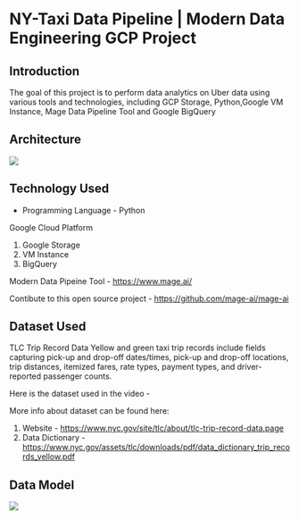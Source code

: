 # NY-Taxi Data Pipeline | Modern Data Engineering GCP Project

## Introduction

The goal of this project is to perform data analytics on Uber data using various tools and technologies, including GCP Storage, Python,Google VM Instance, Mage Data Pipeline Tool and Google BigQuery

## Architecture 
<img src="architecture.png.">

## Technology Used
- Programming Language - Python

Google Cloud Platform
1. Google Storage
2. VM Instance 
3. BigQuery

Modern Data Pipeine Tool - https://www.mage.ai/

Contibute to this open source project - https://github.com/mage-ai/mage-ai


## Dataset Used
TLC Trip Record Data
Yellow and green taxi trip records include fields capturing pick-up and drop-off dates/times, pick-up and drop-off locations, trip distances, itemized fares, rate types, payment types, and driver-reported passenger counts. 

Here is the dataset used in the video - 

More info about dataset can be found here:
1. Website - https://www.nyc.gov/site/tlc/about/tlc-trip-record-data.page
2. Data Dictionary - https://www.nyc.gov/assets/tlc/downloads/pdf/data_dictionary_trip_records_yellow.pdf

## Data Model
<img src="data_model.jpeg">


